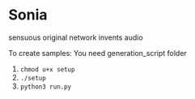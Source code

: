 # Sonia
sensuous original network invents audio

To create samples:
You need generation_script folder
  1. ```chmod u+x setup```
  2. ```./setup```
  3. ```python3 run.py```
